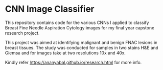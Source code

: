 # CNN Image Classifier

This repository contains code for the various CNNs I applied to classify Breast Fine Needle Aspiration Cytology images for my final year capstone research project.

This project was aimed at identifying malignant and benign FNAC lesions in breast tissues. 
The study was conducted for samples in two stains H&E and Giemsa and for images take at two resolutions 10x and 40x.

Kindly refer https://ananyabal.github.io/research.html for more info.
